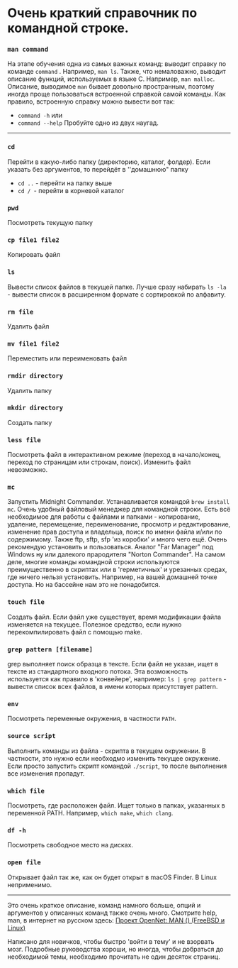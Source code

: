 # Очень краткий справочник по командной строке.

### `man command`

На этапе обучения одна из самых важных команд: выводит справку по команде `command` . Например, `man ls`. Также, что немаловажно, выводит описание функций, используемых в языке С. Например, `man malloc`. Описание, выводимое `man` бывает довольно пространным, поэтому иногда проще пользоваться встроенной справкой самой команды. Как правило, встроенную справку можно вывести вот так:

- `command -h` или
- `command --help`
  Пробуйте одно из двух наугад.

-------------

### `cd`

Перейти в какую-либо папку (директорию, каталог, фолдер). Если указать без аргументов, то перейдёт в ''домашнюю" папку

- `cd ..` - перейти на папку выше
- `cd / `- перейти в корневой каталог

### `pwd`

Посмотреть текущую папку

### `cp file1 file2`

Копировать файл

### `ls`

Вывести список файлов в текущей папке. Лучше сразу набирать `ls -la` - вывести список в расширенном формате с сортировкой по алфавиту.

### `rm file`

Удалить файл

### `mv file1 file2`

Переместить или переименовать файл

### `rmdir directory`

Удалить папку

### `mkdir directory`

Создать папку

### `less file`

Посмотреть файл в интерактивном режиме (переход в начало/конец, переход по страницам или строкам, поиск). Изменить файл невозможно.

### `mc`

Запустить Midnight Commander. Устанавливается командой `brew install mc`. Очень удобный файловый менеджер для командной строки. Есть всё необходимое для работы с файлами и папками - копирование, удаление, перемещение, переименование, просмотр и редактирование, изменение прав доступа и владельца, поиск по имени файла и/или по содержимому. Также ftp, sftp, sfp 'из коробки' и много чего ещё. Очень рекомендую установить и пользоваться. Аналог "Far Manager" под Windows ну или далекого прародителя "Norton Commander". На самом деле, многие команды командной строки используются преимущественно в скриптах или в 'герметичных' и урезанных средах, где ничего нельзя установить. Например, на вашей домашней точке доступа. Но на бассейне нам это не понадобится.

### `touch file`

Создать файл. Если файл уже существует, время модификации файла изменяется на текущее. Полезное средство, если нужно перекомпилировать файл с помощью make.

### `grep pattern [filename]`

grep выполняет поиск образца в тексте. Если файл не указан, ищет в тексте из стандартного входного потока. Эта возможность используется как правило в 'конвейере', например: `ls | grep pattern` - вывести список всех файлов, в имени которых присутствует pattern.

### `env`

Посмотреть переменные окружения, в частности `PATH`.

### `source script`

Выполнить команды из файла - скрипта в текущем окружении. В частности, это нужно если необходмо изменить текущее окружение. Если просто запустить скрипт командой `./script`, то после выполнения все изменения пропадут.

### `which file`

Посмотреть, где расположен файл. Ищет только в папках, указанных в переменной PATH. Например, `which make`, `which clang`. 

### `df -h`

Посмотреть свободное место на дисках.

### `open file`

Открывает файл так же, как он будет открыт в macOS Finder. В Linux неприменимо.

----------

Это очень краткое описание, команд намного больше, опций и аргументов у описанных команд также очень много. Смотрите help, man, в интернет на русском здесь: [Проект OpenNet: MAN () (FreeBSD и Linux)](https://www.opennet.ru/man.shtml)

Написано для новичков, чтобы быстро 'войти в тему' и не взорвать мозг. Подробные руководства хороши, но иногда, чтобы добраться до необходимой темы, необходимо прочитать не один десяток страниц.














































